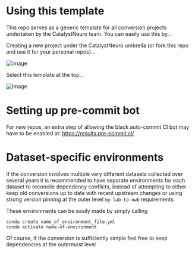 # Using this template

This repo serves as a generic template for all conversion projects undertaken by the CatalystNeuro team. You can easily use this by...

Creating a new project under the CatalystNeuro umbrella (or fork this repo and use it for your personal repos)...

![image](https://user-images.githubusercontent.com/51133164/167436507-8b30ca9d-588c-4941-8385-bdff050f6558.png)


Select this template at the top...

![image](https://user-images.githubusercontent.com/51133164/167436692-670480f1-216d-4cac-a1b3-76ad518ec2f6.png)



# Setting up pre-commit bot

For new repos, an extra step of allowing the black auto-commit CI bot may have to be enabled at: https://results.pre-commit.ci/



# Dataset-specific environments

If the conversion involves multiple very different datasets collected over several years it is recommended to have separate environments for each dataset to reconcile dependency conflicts, instead of attempting to either keep old conversions up to date with recent upstream changes or using strong version pinning at the outer level `my-lab-to-nwb` requirements.

These environments can be easily made by simply calling

```
conda create name_of_environment_file.yml
conda activate name-of-environment
```

Of course, if the conversion is sufficiently simple feel free to keep dependencies at the outermost level
